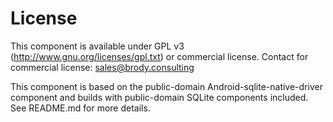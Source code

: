 # License

This component is available under GPL v3 (http://www.gnu.org/licenses/gpl.txt) or commercial license. Contact for commercial license: sales@brody.consulting

This component is based on the public-domain Android-sqlite-native-driver component and builds with public-domain SQLite components included. See README.md for more details.
